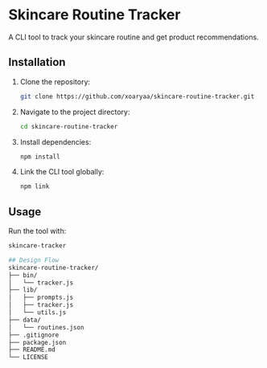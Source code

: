 # Skincare Routine Tracker

A CLI tool to track your skincare routine and get product recommendations.

## Installation

1. Clone the repository:
   ```bash
   git clone https://github.com/xoaryaa/skincare-routine-tracker.git
   ```

2. Navigate to the project directory:
   ```bash
   cd skincare-routine-tracker
   ```

3. Install dependencies:
   ```bash
   npm install
   ```

4. Link the CLI tool globally:
   ```bash
   npm link
   ```

## Usage

Run the tool with:
```bash
skincare-tracker

## Design Flow
skincare-routine-tracker/
├── bin/
│   └── tracker.js
├── lib/
│   ├── prompts.js
│   ├── tracker.js
│   └── utils.js
├── data/
│   └── routines.json
├── .gitignore
├── package.json
├── README.md
└── LICENSE

